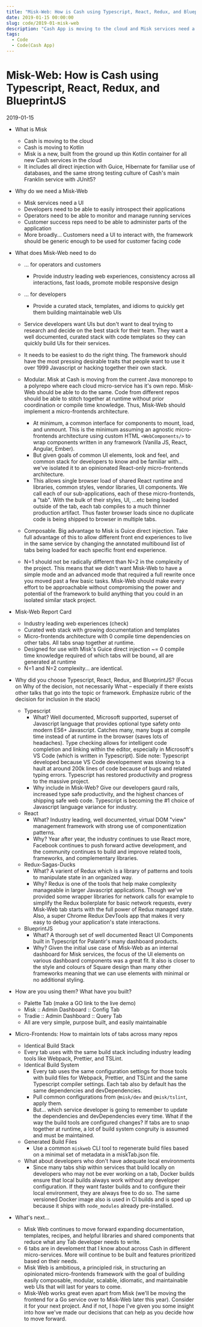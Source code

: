 ```yaml
---
title: "Misk-Web: How is Cash using Typescript, React, Redux, and BlueprintJS"
date: 2019-01-15 00:00:00
slug: code/2019-01-misk-web
description: "Cash App is moving to the cloud and Misk services need a UI"
tags:
  - Code
  - Code(Cash App)
---
```


# Misk-Web: How is Cash using Typescript, React, Redux, and BlueprintJS

2019-01-15

- What is Misk

  - Cash is moving to the cloud
  - Cash is moving to Kotlin
  - Misk is a new, built from the ground up thin Kotlin container for all new Cash services in the cloud
  - It includes all direct injection with Guice, Hibernate for familiar use of databases, and the same strong testing culture of Cash's main Franklin service with JUnit5?

- Why do we need a Misk-Web

  - Misk services need a UI
  - Developers need to be able to easily introspect their applications
  - Operators need to be able to monitor and manage running services
  - Customer success reps need to be able to administer parts of the application
  - More broadly... Customers need a UI to interact with, the framework should be generic enough to be used for customer facing code

- What does Misk-Web need to do

  - ... for operators and customers
    - Provide industry leading web experiences, consistency across all interactions, fast loads, promote mobile responsive design
  - ... for developers

    - Provide a curated stack, templates, and idioms to quickly get them building maintainable web UIs

  - Service developers want UIs but don't want to deal trying to research and decide on the best stack for their team. They want a well documented, curated stack with code templates so they can quickly build UIs for their services.

  - It needs to be easiest to do the right thing. The framework should have the most pressing desirable traits that people want to use it over 1999 Javascript or hacking together their own stack.

  - Modular. Misk at Cash is moving from the current Java monorepo to a polyrepo where each cloud micro-service has it's own repo. Misk-Web should be able to do the same. Code from different repos should be able to stitch together at runtime without prior coordination or compile time knowledge. Thus, Misk-Web should implement a micro-frontends architecture.
    - At minimum, a common interface for components to mount, load, and unmount. This is the minimum assuming an agnostic micro-frontends architecture using custom HTML `<WebComponents/>` to wrap components written in any framework (Vanilla JS, React, Angular, Ember).
    - But given goals of common UI elements, look and feel, and common stack for developers to know and be familiar with... we've isolated it to an opinionated React-only micro-frontends architecture.
    - This allows single browser load of shared React runtime and libraries, common styles, vendor libraries, UI components. We call each of our sub-applications, each of these micro-frontends, a "tab". With the bulk of their styles, UI, ...etc being loaded outside of the tab, each tab compiles to a much thinner production artifact. Thus faster browser loads since no duplicate code is being shipped to browser in multiple tabs.
  - Composable. Big advantage to Misk is Guice direct injection. Take full advantage of this to allow different front end experiences to live in the same service by changing the annotated multibound list of tabs being loaded for each specific front end experience.
  - N=1 should not be radically different than N=2 in the complexity of the project. This means that we didn't want Misk-Web to have a simple mode and an advanced mode that required a full rewrite once you moved past a few basic tasks. Misk-Web should make every effort to be approachable without compromising the power and potential of the framework to build anything that you could in an isolated similar stack project.

- Misk-Web Report Card

  - Industry leading web experiences (check)
  - Curated web stack with growing documentation and templates
  - Micro-frontends architecture with 0 compile time dependencies on other tabs. All tabs snap together at runtime.
  - Designed for use with Misk's Guice direct injection ~= 0 compile time knowledge required of which tabs will be bound, all are generated at runtime
  - N=1 and N=2 complexity... are identical.

- Why did you choose Typescript, React, Redux, and BlueprintJS? (Focus on Why of the decision, not necessarily What – especially if there exists other talks that go into the topic or framework. Emphasize rubric of the decision for inclusion in the stack)
  - Typescript
    - What? Well documented, Microsoft supported, superset of Javascript language that provides optional type safety onto modern ES6+ Javascript. Catches many, many bugs at compile time instead of at runtime in the browser (saves lots of headaches). Type checking allows for intelligent code completion and linking within the editor, especially in Microsoft's VS Code (which is written in Typescript). Side note: Typescript developed because VS Code developement was slowing to a hault at around 200k lines of code because of bugs and related typing errors. Typescript has restored productivity and progress to the massive project.
    - Why include in Misk-Web? Give our developers gaurd rails, increased type safe productivity, and the highest chances of shipping safe web code. Typescript is becoming the #1 choice of Javascript language variance for industry.
  - React
    - What? Industry leading, well documented, virtual DOM "view" management framework with strong use of componentization patterns.
    - Why? Year after year, the industry continues to use React more, Facebook continues to push forward active development, and the community continues to build and improve related tools, frameworks, and complementary libraries.
  - Redux-Sagas-Ducks
    - What? A varient of Redux which is a library of patterns and tools to manipulate state in an organized way.
    - Why? Redux is one of the tools that help make complexity manageable in larger Javascript applications. Though we've provided some wrapper libraries for network calls for example to simplify the Redux boilerplate for basic network requests, every Misk-Web tab starts with the full power of Redux managed state. Also, a super Chrome Redux DevTools app that makes it very easy to debug your application's state interactions.
  - BlueprintJS
    - What? A thorough set of well documented React UI Components built in Typescript for Palantir's many dashboard products.
    - Why? Given the initial use case of Misk-Web as an internal dashboard for Misk services, the focus of the UI elements on various dashboard components was a great fit. It also is closer to the style and colours of Square design than many other frameworks meaning that we can use elements with minimal or no additional styling.
- How are you using them? What have you built?
  - Palette Tab (make a GO link to the live demo)
  - Misk :: Admin Dashboard :: Config Tab
  - Tradie :: Admin Dashboard :: Query Tab
  - All are very simple, purpose built, and easily maintainable
- Micro-Frontends: How to maintain lots of tabs across many repos
  - Identical Build Stack
  - Every tab uses with the same build stack including industry leading tools like Webpack, Prettier, and TSLint.
  - Identical Build System
    - Every tab uses the same configuration settings for those tools with build files for Webpack, Prettier, and TSLint and the same Typescript compiler settings. Each tab also by default has the same dependencies and devDependencies.
    - Pull common configurations from `@misk/dev` and `@misk/tslint`, apply them.
    - But... which service developer is going to remember to update the dependencies and devDependencies every time. What if the way the build tools are configured changes? If tabs are to snap together at runtime, a lot of build system congruity is assumed and must be maintained.
  - Generated Build Files
    - Use a common `miskweb` CLI tool to regenerate build files based on a minimal set of metadata in a miskTab.json file.
  - What about developers who don't have adequate local environments
    - Since many tabs ship within services that build locally on developers who may not be ever working on a tab, Docker builds ensure that local builds always work without any developer configuration. If they want faster builds and to configure their local environment, they are always free to do so. The same versioned Docker image also is used in CI builds and is sped up because it ships with `node_modules` already pre-installed.
- What's next...
  - Misk Web continues to move forward expanding documentation, templates, recipes, and helpful libraries and shared components that reduce what any Tab developer needs to write.
  - 6 tabs are in develoment that I know about across Cash in different micro-services. More will continue to be built and features prioritized based on their needs.
  - Misk Web is ambitious, a principled risk, in structuring an opinionated micro-frontends framework with the goal of building easily composable, modular, scalable, idiomatic, and maintainable web UIs that will last for years to come.
  - Misk-Web works great even apart from Misk (we'll be moving the frontend for a Go service over to Misk-Web later this year). Consider it for your next project. And if not, I hope I've given you some insight into how we've made our decisions that can help as you decide how to move forward.
